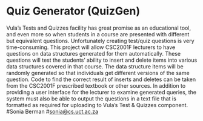 # Quiz Generator (QuizGen)
Vula’s Tests and Quizzes facility has great promise as an educational tool, and even more so when
students in a course are presented with different but equivalent questions. Unfortunately creating
test/quiz questions is very time-consuming. This project will allow CSC2001F lecturers to have
questions on data structures generated for them automatically. These questions will test the students’
ability to insert and delete items into various data structures covered in that course. The data structure
items will be randomly generated so that individuals get different versions of the same question. Code to
find the correct result of inserts and deletes can be taken from the CSC2001F prescribed textbook or
other sources. In addition to providing a user interface for the lecturer to examine generated queries, the
system must also be able to output the questions in a text file that is formatted as required for uploading
to Vula’s Test & Quizzes component.
#Sonia Berman
#sonia@cs.uct.ac.za